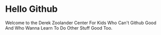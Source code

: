 # Hello Github

Welcome to the Derek Zoolander Center For Kids Who Can't Github Good And Who Wanna Learn To Do Other Stuff Good Too.
